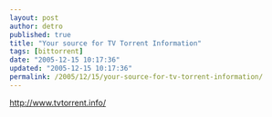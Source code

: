 ```yaml
---
layout: post
author: detro
published: true
title: "Your source for TV Torrent Information"
tags: [bittorrent]
date: "2005-12-15 10:17:36"
updated: "2005-12-15 10:17:36"
permalink: /2005/12/15/your-source-for-tv-torrent-information/
---
```


<a href="http://www.tvtorrent.info/">http://www.tvtorrent.info/</a>

